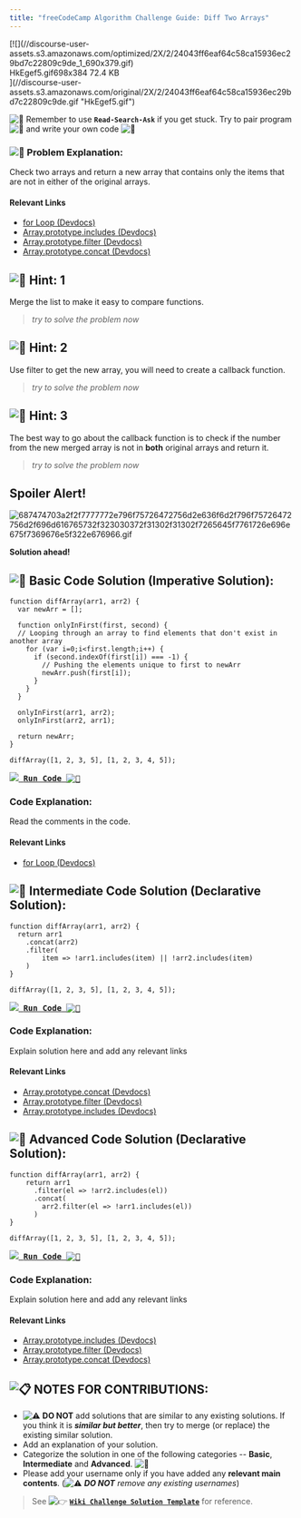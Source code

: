 ```yaml
---
title: "freeCodeCamp Algorithm Challenge Guide: Diff Two Arrays"
---
```


<div class="lightbox-wrapper">[![](//discourse-user-assets.s3.amazonaws.com/optimized/2X/2/24043ff6eaf64c58ca15936ec29bd7c22809c9de_1_690x379.gif)

<div class="meta"><span class="filename">HkEgef5.gif</span><span class="informations">698x384 72.4 KB</span><span class="expand"></span></div>](//discourse-user-assets.s3.amazonaws.com/original/2X/2/24043ff6eaf64c58ca15936ec29bd7c22809c9de.gif "HkEgef5.gif") </div>

![:triangular_flag_on_post:](https://forum.freecodecamp.com/images/emoji/emoji_one/triangular_flag_on_post.png?v=3 ":triangular_flag_on_post:") Remember to use <a>**`Read-Search-Ask`**</a> if you get stuck. Try to pair program ![:busts_in_silhouette:](https://forum.freecodecamp.com/images/emoji/emoji_one/busts_in_silhouette.png?v=3 ":busts_in_silhouette:") and write your own code ![:pencil:](https://forum.freecodecamp.com/images/emoji/emoji_one/pencil.png?v=3 ":pencil:")

### ![:checkered_flag:](https://forum.freecodecamp.com/images/emoji/emoji_one/checkered_flag.png?v=3 ":checkered_flag:") Problem Explanation:

Check two arrays and return a new array that contains only the items that are not in either of the original arrays.

#### Relevant Links

*   [for Loop (Devdocs)](https://devdocs.io/javascript/statements/for)
*   [Array.prototype.includes (Devdocs)](https://devdocs.io/javascript/global_objects/array/includes)
*   [Array.prototype.filter (Devdocs)](https://devdocs.io/javascript/global_objects/array/filter)
*   [Array.prototype.concat (Devdocs)](https://devdocs.io/javascript/global_objects/array/concat)

## ![:speech_balloon:](https://forum.freecodecamp.com/images/emoji/emoji_one/speech_balloon.png?v=3 ":speech_balloon:") Hint: 1

Merge the list to make it easy to compare functions.

> _try to solve the problem now_

## ![:speech_balloon:](https://forum.freecodecamp.com/images/emoji/emoji_one/speech_balloon.png?v=3 ":speech_balloon:") Hint: 2

Use filter to get the new array, you will need to create a callback function.

> _try to solve the problem now_

## ![:speech_balloon:](https://forum.freecodecamp.com/images/emoji/emoji_one/speech_balloon.png?v=3 ":speech_balloon:") Hint: 3

The best way to go about the callback function is to check if the number from the new merged array is not in **both** original arrays and return it.

> _try to solve the problem now_

## Spoiler Alert!

![687474703a2f2f7777772e796f75726472756d2e636f6d2f796f75726472756d2f696d616765732f323030372f31302f31302f7265645f7761726e696e675f7369676e5f322e676966.gif](//discourse-user-assets.s3.amazonaws.com/original/2X/2/2d6c412a50797771301e7ceabd554cef4edcd74d.gif)

**Solution ahead!**

## ![:beginner:](https://forum.freecodecamp.com/images/emoji/emoji_one/beginner.png?v=3 ":beginner:") Basic Code Solution (Imperative Solution):

    function diffArray(arr1, arr2) {
      var newArr = [];

      function onlyInFirst(first, second) {
      // Looping through an array to find elements that don't exist in another array
        for (var i=0;i<first.length;i++) {
          if (second.indexOf(first[i]) === -1) {
            // Pushing the elements unique to first to newArr
            newArr.push(first[i]);
          }
        }
      }

      onlyInFirst(arr1, arr2);
      onlyInFirst(arr2, arr1);

      return newArr;
    }

    diffArray([1, 2, 3, 5], [1, 2, 3, 4, 5]);

[<kbd>![](//discourse-user-assets.s3.amazonaws.com/original/2X/6/6d6bf8d908c0577924495e89482c7163190c3856.png) **Run Code** ![:rocket:](https://forum.freecodecamp.com/images/emoji/emoji_one/rocket.png?v=3 ":rocket:")</kbd>](https://repl.it/CLme/0)

### Code Explanation:

Read the comments in the code.

#### Relevant Links

*   [for Loop (Devdocs)](https://devdocs.io/javascript/statements/for)

## ![:sunflower:](https://forum.freecodecamp.com/images/emoji/emoji_one/sunflower.png?v=3 ":sunflower:") Intermediate Code Solution (Declarative Solution):

    function diffArray(arr1, arr2) {
      return arr1
        .concat(arr2)
        .filter(
            item => !arr1.includes(item) || !arr2.includes(item)
        )
    }

    diffArray([1, 2, 3, 5], [1, 2, 3, 4, 5]);

[<kbd>![](//discourse-user-assets.s3.amazonaws.com/original/2X/6/6d6bf8d908c0577924495e89482c7163190c3856.png) **Run Code** ![:rocket:](https://forum.freecodecamp.com/images/emoji/emoji_one/rocket.png?v=3 ":rocket:")</kbd>](https://repl.it/CNYb/0)

### Code Explanation:

Explain solution here and add any relevant links

#### Relevant Links

*   [Array.prototype.concat (Devdocs)](https://devdocs.io/javascript/global_objects/array/concat)
*   [Array.prototype.filter (Devdocs)](https://devdocs.io/javascript/global_objects/array/filter)
*   [Array.prototype.includes (Devdocs)](https://devdocs.io/javascript/global_objects/array/includes)

## ![:rotating_light:](https://forum.freecodecamp.com/images/emoji/emoji_one/rotating_light.png?v=3 ":rotating_light:") Advanced Code Solution (Declarative Solution):

    function diffArray(arr1, arr2) {
        return arr1
          .filter(el => !arr2.includes(el))
          .concat(
            arr2.filter(el => !arr1.includes(el))
          )
    }

    diffArray([1, 2, 3, 5], [1, 2, 3, 4, 5]);

[<kbd>![](//discourse-user-assets.s3.amazonaws.com/original/2X/6/6d6bf8d908c0577924495e89482c7163190c3856.png) **Run Code** ![:rocket:](https://forum.freecodecamp.com/images/emoji/emoji_one/rocket.png?v=3 ":rocket:")</kbd>](https://repl.it/CNYU/0)

### Code Explanation:

Explain solution here and add any relevant links

#### Relevant Links

*   [Array.prototype.includes (Devdocs)](https://devdocs.io/javascript/global_objects/array/includes)
*   [Array.prototype.filter (Devdocs)](https://devdocs.io/javascript/global_objects/array/filter)
*   [Array.prototype.concat (Devdocs)](https://devdocs.io/javascript/global_objects/array/concat)

## ![:clipboard:](https://forum.freecodecamp.com/images/emoji/emoji_one/clipboard.png?v=3 ":clipboard:") NOTES FOR CONTRIBUTIONS:

*   ![:warning:](https://forum.freecodecamp.com/images/emoji/emoji_one/warning.png?v=3 ":warning:") **DO NOT** add solutions that are similar to any existing solutions. If you think it is **_similar but better_**, then try to merge (or replace) the existing similar solution.
*   Add an explanation of your solution.
*   Categorize the solution in one of the following categories -- **Basic**, **Intermediate** and **Advanced**. ![:traffic_light:](https://forum.freecodecamp.com/images/emoji/emoji_one/traffic_light.png?v=3 ":traffic_light:")
*   Please add your username only if you have added any **relevant main contents**. (![:warning:](https://forum.freecodecamp.com/images/emoji/emoji_one/warning.png?v=3 ":warning:") **_DO NOT_** _remove any existing usernames_)

> See ![:point_right:](https://forum.freecodecamp.com/images/emoji/emoji_one/point_right.png?v=3 ":point_right:") [**`Wiki Challenge Solution Template`**](http://forum.freecodecamp.com/t/algorithm-article-template/14272) for reference.
